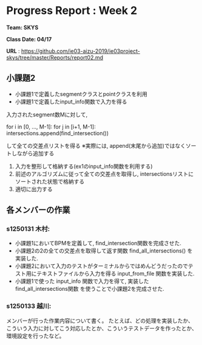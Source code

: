 # Progress Report : Week 2

**Team: SKYS**

**Class Date: 04/17**

**URL** : https://github.com/ie03-aizu-2019/ie03project-skys/tree/master/Reports/report02.md


## 小課題2

- 小課題1で定義したsegmentクラスとpointクラスを利用
- 小課題1で定義したinput_info関数で入力を得る

入力されたsegment数Mに対して,

for i in [0, ..., M-1]:
    for j in [i+1, M-1]:
        intersections.append(find_intersection())

して全ての交差点リストを得る
※実際には, append(末尾から追加)ではなくソートしながら追加する


1. 入力を整形して格納する(ex1のinput_info関数を利用する)
2. 前述のアルゴリズムに従って全ての交差点を取得し, intersectionsリストにソートされた状態で格納する
3. 適切に出力する


## 各メンバーの作業

### s1250131 木村:

- 小課題1においてBPMを定義して, find_intersection関数を完成させた.
- 小課題2の2の全ての交差点を取得して返す関数 find_all_intersections() を実装した.
- 小課題2において入力のテストがターミナルからではめんどうだったのでテスト用にテキストファイルから入力を得る input_from_file 関数を実装した.
- 小課題1で使った input_info 関数で入力を得て, 実装した find_all_intersections関数 を使うことで小課題2を完成させた.


### s1250133 越川:

メンバーが行った作業内容について書く。
たとえば、どの処理を実装したか、こういう入力に対してこう対応したとか、こういうテストデータを作ったとか、環境設定を行ったなど。
